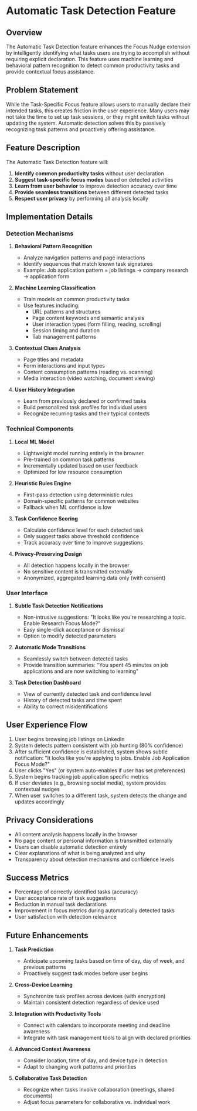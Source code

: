 # Automatic Task Detection Feature

## Overview

The Automatic Task Detection feature enhances the Focus Nudge extension by intelligently identifying what tasks users are trying to accomplish without requiring explicit declaration. This feature uses machine learning and behavioral pattern recognition to detect common productivity tasks and provide contextual focus assistance.

## Problem Statement

While the Task-Specific Focus feature allows users to manually declare their intended tasks, this creates friction in the user experience. Many users may not take the time to set up task sessions, or they might switch tasks without updating the system. Automatic detection solves this by passively recognizing task patterns and proactively offering assistance.

## Feature Description

The Automatic Task Detection feature will:

1. **Identify common productivity tasks** without user declaration
2. **Suggest task-specific focus modes** based on detected activities
3. **Learn from user behavior** to improve detection accuracy over time
4. **Provide seamless transitions** between different detected tasks
5. **Respect user privacy** by performing all analysis locally

## Implementation Details

### Detection Mechanisms

1. **Behavioral Pattern Recognition**
   - Analyze navigation patterns and page interactions
   - Identify sequences that match known task signatures
   - Example: Job application pattern = job listings → company research → application form

2. **Machine Learning Classification**
   - Train models on common productivity tasks
   - Use features including:
     - URL patterns and structures
     - Page content keywords and semantic analysis
     - User interaction types (form filling, reading, scrolling)
     - Session timing and duration
     - Tab management patterns

3. **Contextual Clues Analysis**
   - Page titles and metadata
   - Form interactions and input types
   - Content consumption patterns (reading vs. scanning)
   - Media interaction (video watching, document viewing)

4. **User History Integration**
   - Learn from previously declared or confirmed tasks
   - Build personalized task profiles for individual users
   - Recognize recurring tasks and their typical contexts

### Technical Components

1. **Local ML Model**
   - Lightweight model running entirely in the browser
   - Pre-trained on common task patterns
   - Incrementally updated based on user feedback
   - Optimized for low resource consumption

2. **Heuristic Rules Engine**
   - First-pass detection using deterministic rules
   - Domain-specific patterns for common websites
   - Fallback when ML confidence is low

3. **Task Confidence Scoring**
   - Calculate confidence level for each detected task
   - Only suggest tasks above threshold confidence
   - Track accuracy over time to improve suggestions

4. **Privacy-Preserving Design**
   - All detection happens locally in the browser
   - No sensitive content is transmitted externally
   - Anonymized, aggregated learning data only (with consent)

### User Interface

1. **Subtle Task Detection Notifications**
   - Non-intrusive suggestions: "It looks like you're researching a topic. Enable Research Focus Mode?"
   - Easy single-click acceptance or dismissal
   - Option to modify detected parameters

2. **Automatic Mode Transitions**
   - Seamlessly switch between detected tasks
   - Provide transition summaries: "You spent 45 minutes on job applications and are now switching to learning"

3. **Task Detection Dashboard**
   - View of currently detected task and confidence level
   - History of detected tasks and time spent
   - Ability to correct misidentifications

## User Experience Flow

1. User begins browsing job listings on LinkedIn
2. System detects pattern consistent with job hunting (80% confidence)
3. After sufficient confidence is established, system shows subtle notification:
   "It looks like you're applying to jobs. Enable Job Application Focus Mode?"
4. User clicks "Yes" (or system auto-enables if user has set preferences)
5. System begins tracking job application specific metrics
6. If user deviates (e.g., browsing social media), system provides contextual nudges
7. When user switches to a different task, system detects the change and updates accordingly

## Privacy Considerations

- All content analysis happens locally in the browser
- No page content or personal information is transmitted externally
- Users can disable automatic detection entirely
- Clear explanations of what is being analyzed and why
- Transparency about detection mechanisms and confidence levels

## Success Metrics

- Percentage of correctly identified tasks (accuracy)
- User acceptance rate of task suggestions
- Reduction in manual task declarations
- Improvement in focus metrics during automatically detected tasks
- User satisfaction with detection relevance

## Future Enhancements

1. **Task Prediction**
   - Anticipate upcoming tasks based on time of day, day of week, and previous patterns
   - Proactively suggest task modes before user begins

2. **Cross-Device Learning**
   - Synchronize task profiles across devices (with encryption)
   - Maintain consistent detection regardless of device used

3. **Integration with Productivity Tools**
   - Connect with calendars to incorporate meeting and deadline awareness
   - Integrate with task management tools to align with declared priorities

4. **Advanced Context Awareness**
   - Consider location, time of day, and device type in detection
   - Adapt to changing work patterns and priorities

5. **Collaborative Task Detection**
   - Recognize when tasks involve collaboration (meetings, shared documents)
   - Adjust focus parameters for collaborative vs. individual work 
